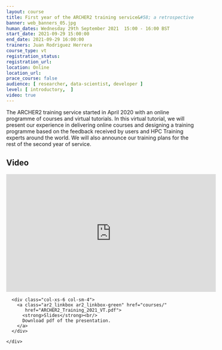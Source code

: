 ```yaml
---
layout: course
title: First year of the ARCHER2 training service&#58; a retrospective and forward look
banner: web_banners_05.jpg
human_dates: Wednesday 29th September 2021  15:00 - 16:00 BST
start_date: 2021-09-29 15:00:00
end_date: 2021-09-29 16:00:00
trainers: Juan Rodriguez Herrera
course_type: vt
registration_status:
registration_url:
location: Online
location_url:
prace_course: false
audience: [ researcher, data-scientist, developer ]
level: [ introductory,  ]
video: true
---
```


The ARCHER2 training service started in April 2020 with an online programme of courses and virtual tutorials. In this virtual tutorial, we will present our experience in delivering online courses and designing a training programme based on the feedback received by users and HPC Training experts around the world. We will also announce our training plans for the rest of the second year of service.



<section id="service">


<!--
  <div class="row ">	

      <div class="col-xs-6 col-sm-4">
        <a class="ar2_linkbox ar2_linkbox-teal" 
          href="https://ed-ac-uk.zoom.us/j/84388699126">
          <strong>Join Session</strong><br/>
          Join this zoom session <br/>
          Meeting ID: 843 8869 9126<br/>
          Passcode: training21

        </a>
      </div>

      <div class="col-xs-6 col-sm-4">
        <a class="ar2_linkbox ar2_linkbox-green" href="courses/"
           href="a2-training-vt.ics">
          <strong>Add to Calendar</strong><br/>
          Download ICS file to add this event to your calendar complete with join link
        </a>
      </div>

											
    </div>

-->



<h2><a name="video">Video</a></h2>

<div>

<iframe title="Video"  width="560" height="315" src="https://www.youtube.com/embed/KDAuo2b7Ao0" frameborder="0" allow="accelerometer; autoplay; encrypted-media; gyroscope; picture-in-picture" allowfullscreen></iframe>

</div>





<section id="service">
  <div class="container">
    <div class="row ">	

<!--

      <div class="col-xs-6 col-sm-4">
        <a class="ar2_linkbox ar2_linkbox-teal" href="  ">
          <strong>Transcript</strong><br/>
          Download a transcript of the video audio
        </a>
      </div>

-->	

      <div class="col-xs-6 col-sm-4">
        <a class="ar2_linkbox ar2_linkbox-green" href="courses/"
           href="ARCHER2_Training_2021_VT.pdf">
          <strong>Slides</strong><br/>
          Download pdf of the presentation.
        </a>
      </div>
									
    </div>
  </div>
</section>

